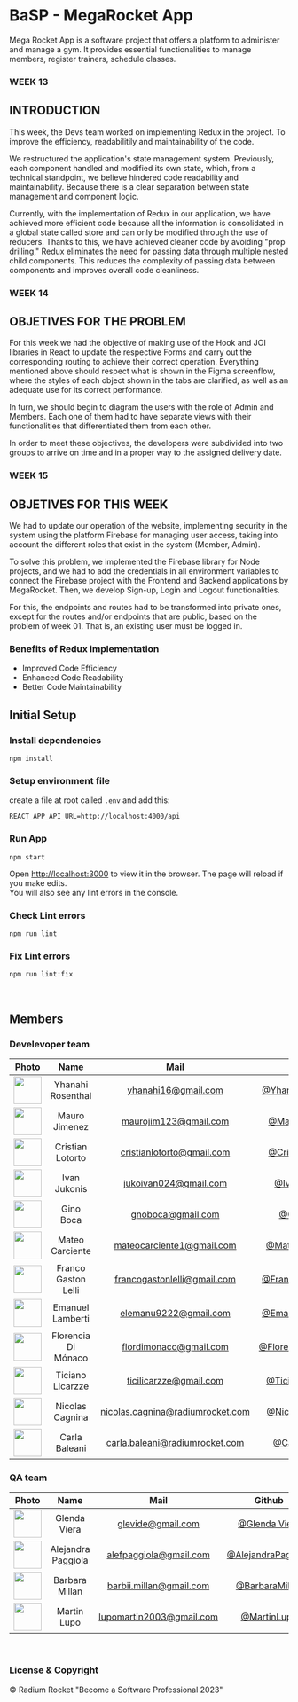 # BaSP - MegaRocket App

Mega Rocket App is a software project that offers a platform to administer and manage a gym. It provides essential functionalities to manage members, register trainers, schedule classes.

### WEEK 13

## INTRODUCTION

This week, the Devs team worked on implementing Redux in the project. To improve the efficiency, readabilitily and maintainability of the code.

We restructured the application's state management system. Previously, each component handled and modified its own state, which, from a technical standpoint, we believe hindered code readability and maintainability. Because there is a clear separation between state management and component logic.

Currently, with the implementation of Redux in our application, we have achieved more efficient code because all the information is consolidated in a global state called store and can only be modified through the use of reducers. Thanks to this, we have achieved cleaner code by avoiding "prop drilling," Redux eliminates the need for passing data through multiple nested child components. This reduces the complexity of passing data between components and improves overall code cleanliness.

### WEEK 14

## OBJETIVES FOR THE PROBLEM

For this week we had the objective of making use of the Hook and JOI libraries in React to update the respective Forms and carry out the corresponding routing to achieve their correct operation.
Everything mentioned above should respect what is shown in the Figma screenflow, where the styles of each object shown in the tabs are clarified, as well as an adequate use for its correct performance.

In turn, we should begin to diagram the users with the role of Admin and Members. Each one of them had to have separate views with their functionalities that differentiated them from each other.

In order to meet these objectives, the developers were subdivided into two groups to arrive on time and in a proper way to the assigned delivery date.

### WEEK 15

## OBJETIVES FOR THIS WEEK

We had to update our operation of the website, implementing security in the system using the platform Firebase for managing user access, taking into account the different roles that exist in the system (Member, Admin).

To solve this problem, we implemented the Firebase library for Node projects, and we had to add the credentials in all environment variables to connect the Firebase project with the Frontend and Backend applications by MegaRocket.
Then, we develop Sign-up, Login and Logout functionalities.

For this, the endpoints and routes had to be transformed into private ones, except for the routes and/or endpoints that are public, based on the problem of week 01. That is, an existing user must be logged in.

### Benefits of Redux implementation

- Improved Code Efficiency
  <br>
- Enhanced Code Readability
  <br>
- Better Code Maintainability

## Initial Setup

### Install dependencies

    npm install

### Setup environment file

create a file at root called `.env` and add this:

    REACT_APP_API_URL=http://localhost:4000/api

### Run App

    npm start

Open [http://localhost:3000](http://localhost:3000) to view it in the browser.
The page will reload if you make edits.\
You will also see any lint errors in the console.

### Check Lint errors

    npm run lint

### Fix Lint errors

    npm run lint:fix

<br>

## Members

### Develevoper team

|                                          Photo                                           |        Name         |               Mail               |                          Github                          |
| :--------------------------------------------------------------------------------------: | :-----------------: | :------------------------------: | :------------------------------------------------------: |
| <img src="https://avatars.githubusercontent.com/u/127541829?v=4" height="50" width="50"> |  Yhanahi Rosenthal  |       yhanahi16@gmail.com        | [@YhanahiRosenthal](https://github.com/YhanahiRosenthal) |
| <img src="https://avatars.githubusercontent.com/u/102418096?v=4" height="50" width="50"> |    Mauro Jimenez    |      maurojim123@gmail.com       |      [@MauroJimenez](https://github.com/maurojjzz)       |
| <img src="https://avatars.githubusercontent.com/u/91099276?v=4" height="50" width="50">  |  Cristian Lotorto   |    cristianlotorto@gmail.com     |  [@CristianLotorto](https://github.com/CristianLotorto)  |
| <img src="https://avatars.githubusercontent.com/u/49520632?v=4" height="50" width="50">  |    Ivan Jukonis     |      jukoivan024@gmail.com       |      [@IvanJukonis](https://github.com/IvanJukonis)      |
| <img src="https://avatars.githubusercontent.com/u/93749172?v=4" height="50" width="50">  |      Gino Boca      |        gnoboca@gmail.com         |        [@GinoBoca](https://github.com/Ginoboca1)         |
| <img src="https://avatars.githubusercontent.com/u/127460882?v=4" height="50" width="50"> |   Mateo Carciente   |    mateocarciente1@gmail.com     |      [@MateoCarciente](https://github.com/MaateoC)       |
| <img src="https://avatars.githubusercontent.com/u/70213263?v=4" height="50" width="50">  | Franco Gaston Lelli |   francogastonlelli@gmail.com    |   [@FrancoGastonLelli](https://github.com/FrancoLelli)   |
| <img src="https://avatars.githubusercontent.com/u/127543742?v=4" height="50" width="50"> |  Emanuel Lamberti   |      elemanu9222@gmail.com       | [@Emanuel Lamberti](https://github.com/Emanuel-Lamberti) |
| <img src="https://avatars.githubusercontent.com/u/123522303?v=4" height="50" width="50"> | Florencia Di Mónaco |      flordimonaco@gmail.com      |  [@FlorenciaDiMónaco](https://github.com/flordimonaco)   |
| <img src="https://avatars.githubusercontent.com/u/86127600?v=4" height="50" width="50">  |  Ticiano Licarzze   |      ticilicarzze@gmail.com      |   [@TicianoLicarzze](https://github.com/ticilicarzze)    |
| <img src="https://avatars.githubusercontent.com/u/55507203?v=4" height="50" width="50">  |   Nicolas Cagnina   | nicolas.cagnina@radiumrocket.com |    [@NicolasCagnina](https://github.com/NicoCagnina)     |
| <img src="https://avatars.githubusercontent.com/u/72134180?v=4" height="50" width="50">  |    Carla Baleani    |  carla.baleani@radiumrocket.com  |       [@CarlaBaleani](https://github.com/cbaleani)       |

### QA team

|                                          Photo                                           |        Name        |           Mail           |                        Github                        |
| :--------------------------------------------------------------------------------------: | :----------------: | :----------------------: | :--------------------------------------------------: |
| <img src="https://avatars.githubusercontent.com/u/127681628?v=4" height="50" width="50"> |    Glenda Viera    |    glevide@gmail.com     |     [@Glenda Viera](https://github.com/GleViDe)      |
| <img src="https://avatars.githubusercontent.com/u/127527880?v=4" height="50" width="50"> | Alejandra Paggiola |  alefpaggiola@gmail.com  | [@AlejandraPaggiola](https://github.com/AlePaggiola) |
| <img src="https://avatars.githubusercontent.com/u/127547287?v=4" height="50" width="50"> |   Barbara Millan   | barbii.millan@gmail.com  |   [@BarbaraMillan](https://github.com/Barbimillan)   |
| <img src="https://avatars.githubusercontent.com/u/127552931?v=4" height="50" width="50"> |    Martin Lupo     | lupomartin2003@gmail.com |     [@MartinLupo](https://github.com/lupomartin)     |

<br>

### License & Copyright

© Radium Rocket "Become a Software Professional 2023"
